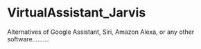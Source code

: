 # VirtualAssistant_Jarvis
Alternatives of Google Assistant, Siri, Amazon Alexa, or any other software..........
